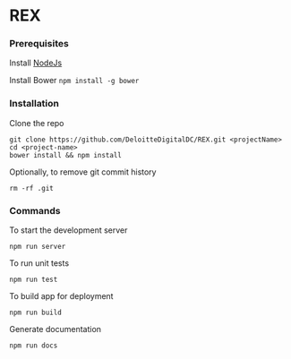 REX
=================

### Prerequisites

Install [NodeJs](https://nodejs.org/)

Install Bower ```npm install -g bower```

### Installation

Clone the repo

```
git clone https://github.com/DeloitteDigitalDC/REX.git <projectName>
cd <project-name>
bower install && npm install
```

Optionally, to remove git commit history

```
rm -rf .git
```

### Commands

To start the development server

```
npm run server
```

To run unit tests

```
npm run test
```

To build app for deployment

```
npm run build
```

Generate documentation

```
npm run docs
```